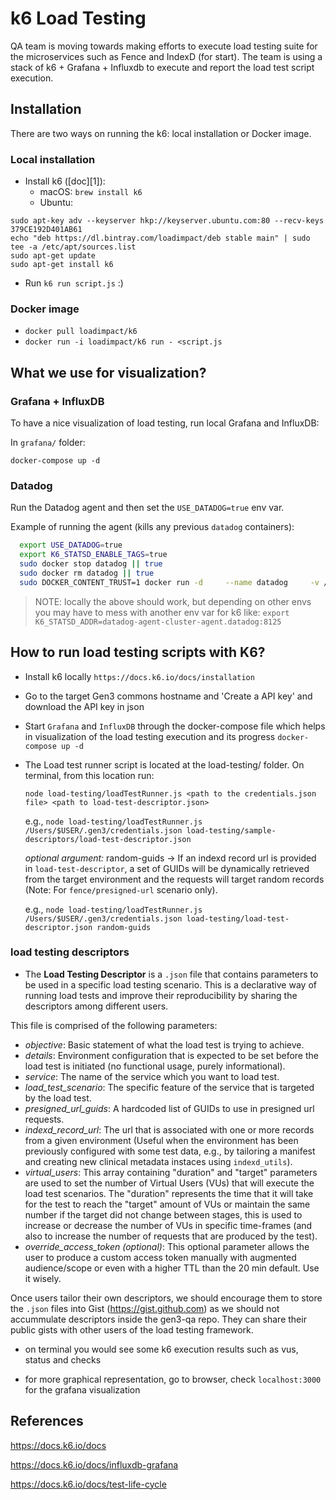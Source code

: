 # k6 Load Testing

QA team is moving towards making efforts to execute load testing suite for the microservices such as Fence and IndexD (for start). The team is using a stack of k6 + Grafana + Influxdb to execute and report the load test script execution.

## Installation

There are two ways on running the k6: local installation or Docker image.

### Local installation

* Install k6 ([doc][1]):
    * macOS: `brew install k6`
    * Ubuntu:

```
sudo apt-key adv --keyserver hkp://keyserver.ubuntu.com:80 --recv-keys 379CE192D401AB61
echo "deb https://dl.bintray.com/loadimpact/deb stable main" | sudo tee -a /etc/apt/sources.list
sudo apt-get update
sudo apt-get install k6
```

* Run `k6 run script.js` :)

### Docker image

* `docker pull loadimpact/k6`
* `docker run -i loadimpact/k6 run - <script.js`

## What we use for visualization?

### Grafana + InfluxDB

To have a nice visualization of load testing, run local Grafana and InfluxDB:

In `grafana/` folder:

```
docker-compose up -d
```

### Datadog

Run the Datadog agent and then set the `USE_DATADOG=true` env var.

Example of running the agent (kills any previous `datadog` containers):

```bash
  export USE_DATADOG=true
  export K6_STATSD_ENABLE_TAGS=true
  sudo docker stop datadog || true
  sudo docker rm datadog || true
  sudo DOCKER_CONTENT_TRUST=1 docker run -d     --name datadog     -v /var/run/docker.sock:/var/run/docker.sock:ro     -v /proc/:/host/proc/:ro     -v /sys/fs/cgroup/:/host/sys/fs/cgroup:ro     -e DD_SITE="datadoghq.com"    -e DD_API_KEY=$DATADOG_API_KEY     -e DD_DOGSTATSD_NON_LOCAL_TRAFFIC=1     -p 8125:8125/udp     datadog/agent:latest
```

> NOTE: locally the above should work, but depending on other envs you may have to mess with another env var for k6 like: `export K6_STATSD_ADDR=datadog-agent-cluster-agent.datadog:8125`

## How to run load testing scripts with K6?

* Install k6 locally `https://docs.k6.io/docs/installation`

* Go to the target Gen3 commons hostname and 'Create a API key' and download the API key in json

* Start `Grafana` and `InfluxDB` through the docker-compose file which helps in visualization of the load testing execution and its progress
    `docker-compose up -d`

* The Load test runner script is located at the load-testing/ folder.
    On terminal, from this location run:

	`node load-testing/loadTestRunner.js <path to the credentials.json file> <path to load-test-descriptor.json>`

    e.g., `node load-testing/loadTestRunner.js /Users/$USER/.gen3/credentials.json load-testing/sample-descriptors/load-test-descriptor.json`

	_optional argument:_ random-guids -> If an indexd record url is provided in `load-test-descriptor`, a set of GUIDs will be dynamically retrieved from the target environment and the requests will target random records (Note: For `fence/presigned-url` scenario only).

	e.g., `node load-testing/loadTestRunner.js /Users/$USER/.gen3/credentials.json load-testing/load-test-descriptor.json random-guids`

### load testing descriptors

* The **Load Testing Descriptor** is a `.json` file that contains parameters to be used in a specific load testing scenario. This is a declarative way of running load tests and improve their reproducibility by sharing the descriptors among different users.

This file is comprised of the following parameters:
  * _objective_: Basic statement of what the load test is trying to achieve.
  * _details_: Environment configuration that is expected to be set before the load test is initiated (no functional usage, purely informational).
  * _service_: The name of the service which you want to load test.
  * _load_test_scenario_: The specific feature of the service that is targeted by the load test.
  * _presigned_url_guids_: A hardcoded list of GUIDs to use in presigned url requests.
  * _indexd_record_url_: The url that is associated with one or more records from a given environment (Useful when the environment has been previously configured with some test data, e.g., by tailoring a manifest and creating new clinical metadata instaces using `indexd_utils`).
  * _virtual_users_: This array containing "duration" and "target" parameters are used to set the number of Virtual Users (VUs) that will execute the load test scenarios. The "duration" represents the time that it will take for the test to reach the "target" amount of VUs or maintain the same number if the target did not change between stages, this is used to increase or decrease the number of VUs in specific time-frames (and also to increase the number of requests that are produced by the test).
  * _override_access_token (optional)_: This optional parameter allows the user to produce a custom access token manually with augmented audience/scope or even with a higher TTL than the 20 min default. Use it wisely.

Once users tailor their own descriptors, we should encourage them to store the `.json` files into Gist (https://gist.github.com) as we should not accummulate descriptors inside the gen3-qa repo. They can share their public gists with other users of the load testing framework.

* on terminal you would see some k6 execution results such as vus, status and checks

* for more graphical representation, go to browser, check `localhost:3000` for the grafana visualization


## References

https://docs.k6.io/docs

https://docs.k6.io/docs/influxdb-grafana

https://docs.k6.io/docs/test-life-cycle
